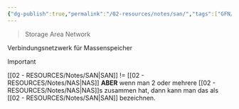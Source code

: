 ```yaml
---
{"dg-publish":true,"permalink":"/02-resources/notes/san/","tags":["GFN/prüfungsrelevant/AP1","netzwerk","speicher"],"noteIcon":"","updated":"2024-08-18T18:44:38.000+02:00"}
---
```


> Storage Area Network 

Verbindungsnetzwerk für Massenspeicher

>[!important] 
>[[02 - RESOURCES/Notes/SAN\|SAN]]  != [[02 - RESOURCES/Notes/NAS\|NAS]]
>**ABER** wenn man 2 oder mehrere [[02 - RESOURCES/Notes/NAS\|NAS]]s zusammen hat, dann kann man das als [[02 - RESOURCES/Notes/SAN\|SAN]] bezeichnen.
